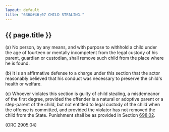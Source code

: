 ```yaml
---
layout: default
title: "636&#46;07 CHILD STEALING."
---
```


{{ page.title }}
----------------

(a) No person, by any means, and with purpose to withhold a child under the age of fourteen or mentally incompetent from the legal custody of his parent, guardian or custodian, shall remove such child from the place where he is found.

(b) It is an affirmative defense to a charge under this section that the actor reasonably believed that his conduct was necessary to preserve the child's health or welfare.

(c) Whoever violates this section is guilty of child stealing, a misdemeanor of the first degree, provided the offender is a natural or adoptive parent or a step-parent of the child, but not entitled to legal custody of the child when the offense is committed, and provided the violator has not removed the child from the State. Punishment shall be as provided in Section [698.02](38e2f631.html). 

(ORC 2905.04)